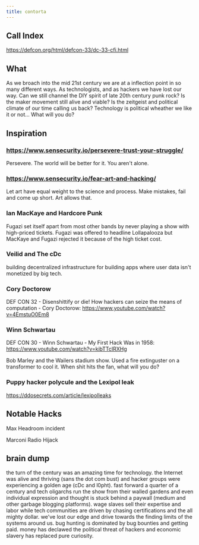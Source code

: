 ```yaml
---
title: contorta
---
```


## Call Index

<https://defcon.org/html/defcon-33/dc-33-cfi.html>

## What

As we broach into the mid 21st century we are at a inflection point in so many different ways. As technologists, and as hackers we have lost our way. Can we still channel the DIY spirit of late 20th century punk rock? Is the maker movement still alive and viable? Is the zeitgeist and political climate of our time  calling us back? Technology is political wheather we like it or not... What will you do?

## Inspiration

### <https://www.sensecurity.io/persevere-trust-your-struggle/>

Persevere. The world will be better for it. You aren't alone.

### <https://www.sensecurity.io/fear-art-and-hacking/>

Let art have equal weight to the science and process. Make mistakes, fail and come up short. Art allows that.

### Ian MacKaye and Hardcore Punk

Fugazi set itself apart from most other bands by never playing a show with high-priced tickets. Fugazi was offered to headline Lollapalooza but MacKaye and Fugazi rejected it because of the high ticket cost.

### Veilid and The cDc

building decentralized infrastructure for building apps where user data isn't monetized by big tech.

### Cory Doctorow

DEF CON 32 - Disenshittify or die! How hackers can seize the means of computation - Cory Doctorow: <https://www.youtube.com/watch?v=4EmstuO0Em8>

### Winn Schwartau

DEF CON 30 - Winn Schwartau - My First Hack Was in 1958: <https://www.youtube.com/watch?v=kibTTcIRXHg>

Bob Marley and the Wailers stadium show. Used a fire extinguster on a transformer to cool it. When shit hits the fan, what will you do?

### Puppy hacker polycule and the Lexipol leak

<https://ddosecrets.com/article/lexipolleaks>

## Notable Hacks

Max Headroom incident

Marconi Radio Hijack

## brain dump

the turn of the century was an amazing time for technology. the Internet was alive and thriving (sans the dot com bust) and hacker groups were experiencing a golden age (cDc and l0pht). fast forward a quarter of a century and tech oligarchs run the show from their walled gardens and even individual expression and thought is stuck behind a paywall (medium and other garbage blogging platforms). wage slaves sell their expertise and labor while tech communities are driven by chasing certifications and the all mighty dollar. we've lost our edge and drive towards the finding limits of the systems around us. bug hunting is dominated by bug bounties and getting paid. money has declawed the political threat of hackers and economic slavery has replaced pure curiosity. 

